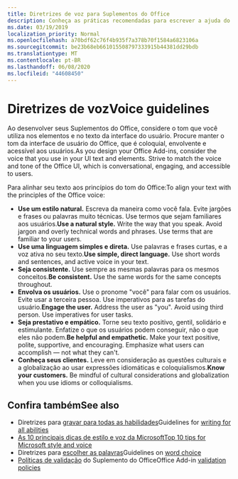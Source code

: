 ```yaml
---
title: Diretrizes de voz para Suplementos do Office
description: Conheça as práticas recomendadas para escrever a ajuda do usuário e outras cadeias de caracteres para suplementos do Office.
ms.date: 03/19/2019
localization_priority: Normal
ms.openlocfilehash: a70bdf62c76f4b935f7a378b70f1584a6823106a
ms.sourcegitcommit: be23b68eb661015508797333915b44381dd29bdb
ms.translationtype: MT
ms.contentlocale: pt-BR
ms.lasthandoff: 06/08/2020
ms.locfileid: "44608450"
---
```

# <a name="voice-guidelines"></a><span data-ttu-id="637ab-103">Diretrizes de voz</span><span class="sxs-lookup"><span data-stu-id="637ab-103">Voice guidelines</span></span>

<span data-ttu-id="637ab-p101">Ao desenvolver seus Suplementos do Office, considere o tom que você utiliza nos elementos e no texto da interface do usuário. Procure manter o tom da interface de usuário do Office, que é coloquial, envolvente e acessível aos usuários.</span><span class="sxs-lookup"><span data-stu-id="637ab-p101">As you design your Office Add-ins, consider the voice that you use in your UI text and elements. Strive to match the voice and tone of the Office UI, which is conversational, engaging, and accessible to users.</span></span> 

<span data-ttu-id="637ab-106">Para alinhar seu texto aos princípios do tom do Office:</span><span class="sxs-lookup"><span data-stu-id="637ab-106">To align your text with the principles of the Office voice:</span></span>

- <span data-ttu-id="637ab-p102">**Use um estilo natural.** Escreva da maneira como você fala. Evite jargões e frases ou palavras muito técnicas. Use termos que sejam familiares aos usuários.</span><span class="sxs-lookup"><span data-stu-id="637ab-p102">**Use a natural style.** Write the way that you speak. Avoid jargon and overly technical words and phrases. Use terms that are familiar to your users.</span></span>
- <span data-ttu-id="637ab-p103">**Use uma linguagem simples e direta.** Use palavras e frases curtas, e a voz ativa no seu texto.</span><span class="sxs-lookup"><span data-stu-id="637ab-p103">**Use simple, direct language.** Use short words and sentences, and active voice in your text.</span></span>
- <span data-ttu-id="637ab-p104">**Seja consistente.** Use sempre as mesmas palavras para os mesmos conceitos.</span><span class="sxs-lookup"><span data-stu-id="637ab-p104">**Be consistent.** Use the same words for the same concepts throughout.</span></span>
- <span data-ttu-id="637ab-p105">**Envolva os usuários.** Use o pronome "você" para falar com os usuários. Evite usar a terceira pessoa. Use imperativos para as tarefas do usuário.</span><span class="sxs-lookup"><span data-stu-id="637ab-p105">**Engage the user.** Address the user as "you". Avoid using third person. Use imperatives for user tasks.</span></span>
- <span data-ttu-id="637ab-p106">**Seja prestativo e empático.** Torne seu texto positivo, gentil, solidário e estimulante. Enfatize o que os usuários podem conseguir, não o que eles não podem.</span><span class="sxs-lookup"><span data-stu-id="637ab-p106">**Be helpful and empathetic.** Make your text positive, polite, supportive, and encouraging. Emphasize what users can accomplish ― not what they can't.</span></span>
- <span data-ttu-id="637ab-p107">**Conheça seus clientes.** Leve em consideração as questões culturais e a globalização ao usar expressões idiomáticas e coloquialismos.</span><span class="sxs-lookup"><span data-stu-id="637ab-p107">**Know your customers.** Be mindful of cultural considerations and globalization when you use idioms or colloquialisms.</span></span>

## <a name="see-also"></a><span data-ttu-id="637ab-124">Confira também</span><span class="sxs-lookup"><span data-stu-id="637ab-124">See also</span></span>

- <span data-ttu-id="637ab-125">Diretrizes para [gravar para todas as habilidades](/style-guide/accessibility/writing-all-abilities)</span><span class="sxs-lookup"><span data-stu-id="637ab-125">Guidelines for [writing for all abilities](/style-guide/accessibility/writing-all-abilities)</span></span>
- [<span data-ttu-id="637ab-126">As 10 principais dicas de estilo e voz da Microsoft</span><span class="sxs-lookup"><span data-stu-id="637ab-126">Top 10 tips for Microsoft style and voice</span></span>](/style-guide/top-10-tips-style-voice)
- <span data-ttu-id="637ab-127">Diretrizes para [escolher as palavras](/style-guide/word-choice/)</span><span class="sxs-lookup"><span data-stu-id="637ab-127">Guidelines on [word choice](/style-guide/word-choice/)</span></span>
- <span data-ttu-id="637ab-128">[Políticas de validação](/legal/marketplace/certification-policies) do Suplemento do Office</span><span class="sxs-lookup"><span data-stu-id="637ab-128">Office Add-in [validation policies](/legal/marketplace/certification-policies)</span></span>
